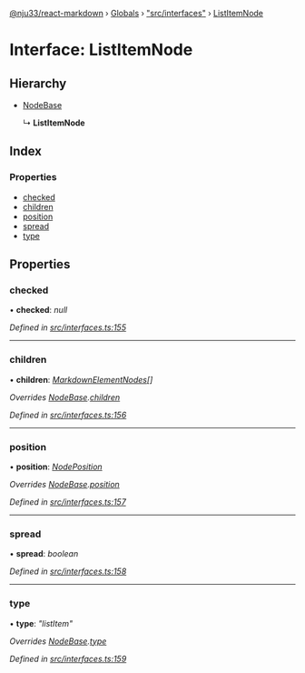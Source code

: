 [@nju33/react-markdown](../README.md) › [Globals](../globals.md) › ["src/interfaces"](../modules/_src_interfaces_.md) › [ListItemNode](_src_interfaces_.listitemnode.md)

# Interface: ListItemNode

## Hierarchy

* [NodeBase](_src_interfaces_.nodebase.md)

  ↳ **ListItemNode**

## Index

### Properties

* [checked](_src_interfaces_.listitemnode.md#checked)
* [children](_src_interfaces_.listitemnode.md#children)
* [position](_src_interfaces_.listitemnode.md#position)
* [spread](_src_interfaces_.listitemnode.md#spread)
* [type](_src_interfaces_.listitemnode.md#type)

## Properties

###  checked

• **checked**: *null*

*Defined in [src/interfaces.ts:155](https://github.com/nju33/react-markdown/blob/6bc1522/src/interfaces.ts#L155)*

___

###  children

• **children**: *[MarkdownElementNodes](../modules/_src_interfaces_.md#markdownelementnodes)[]*

*Overrides [NodeBase](_src_interfaces_.nodebase.md).[children](_src_interfaces_.nodebase.md#optional-children)*

*Defined in [src/interfaces.ts:156](https://github.com/nju33/react-markdown/blob/6bc1522/src/interfaces.ts#L156)*

___

###  position

• **position**: *[NodePosition](_src_interfaces_.nodeposition.md)*

*Overrides [NodeBase](_src_interfaces_.nodebase.md).[position](_src_interfaces_.nodebase.md#position)*

*Defined in [src/interfaces.ts:157](https://github.com/nju33/react-markdown/blob/6bc1522/src/interfaces.ts#L157)*

___

###  spread

• **spread**: *boolean*

*Defined in [src/interfaces.ts:158](https://github.com/nju33/react-markdown/blob/6bc1522/src/interfaces.ts#L158)*

___

###  type

• **type**: *"listItem"*

*Overrides [NodeBase](_src_interfaces_.nodebase.md).[type](_src_interfaces_.nodebase.md#type)*

*Defined in [src/interfaces.ts:159](https://github.com/nju33/react-markdown/blob/6bc1522/src/interfaces.ts#L159)*
